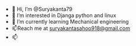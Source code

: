 - 👋 Hi, I’m @Suryakanta79
- 👀 I’m interested in Djanga python and linux
- 🌱 I’m currently learning Mechanical engineering
- 📫Reach me at suryakantasahoo918@gmail.com 
- 📫

